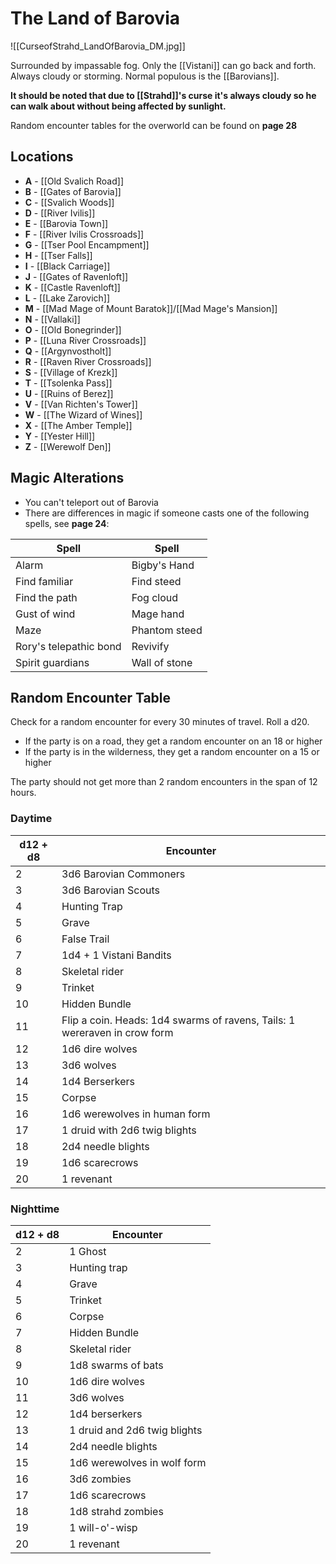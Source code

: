 # The Land of Barovia
![[CurseofStrahd_LandOfBarovia_DM.jpg]]

Surrounded by impassable fog. Only the [[Vistani]] can go back and forth. Always cloudy or storming. Normal populous is the [[Barovians]].

**It should be noted that due to [[Strahd]]'s curse it's always cloudy so he can walk about without being affected by sunlight.**

Random encounter tables for the overworld can be found on **page 28**

## Locations
* **A** - [[Old Svalich Road]]
* **B** - [[Gates of Barovia]]
* **C** - [[Svalich Woods]]
* **D** - [[River Ivilis]]
* **E** - [[Barovia Town]]
* **F** - [[River Ivilis Crossroads]]
* **G** - [[Tser Pool Encampment]]
* **H** - [[Tser Falls]]
* **I** - [[Black Carriage]]
* **J** - [[Gates of Ravenloft]]
* **K** - [[Castle Ravenloft]]
* **L** - [[Lake Zarovich]]
* **M** - [[Mad Mage of Mount Baratok]]/[[Mad Mage's Mansion]]
* **N** - [[Vallaki]]
* **O** - [[Old Bonegrinder]]
* **P** - [[Luna River Crossroads]]
* **Q** - [[Argynvostholt]]
* **R** - [[Raven River Crossroads]]
* **S** - [[Village of Krezk]]
* **T** - [[Tsolenka Pass]]
* **U** - [[Ruins of Berez]]
* **V** - [[Van Richten's Tower]]
* **W** - [[The Wizard of Wines]]
* **X** - [[The Amber Temple]]
* **Y** - [[Yester Hill]]
* **Z** - [[Werewolf Den]]

## Magic Alterations
* You can't teleport out of Barovia
* There are differences in magic if someone casts one of the following spells, see **page 24**:

| Spell                  | Spell         |
| ---------------------- | ------------- |
| Alarm                  | Bigby's Hand  |
| Find familiar          | Find steed    |
| Find the path          | Fog cloud     |
| Gust of wind           | Mage hand     |
| Maze                   | Phantom steed |
| Rory's telepathic bond | Revivify      |
| Spirit guardians       | Wall of stone |

## Random Encounter Table

Check for a random encounter for every 30 minutes of travel. Roll a d20.
* If the party is on a road, they get a random encounter on an 18 or higher
* If the party is in the wilderness, they get a random encounter on a 15 or higher

The party should not get more than 2 random encounters in the span of 12 hours.

### Daytime
| d12 + d8 | Encounter                                                                 |
| -------- | ------------------------------------------------------------------------- |
| 2        | 3d6 Barovian Commoners                                                    |
| 3        | 3d6 Barovian Scouts                                                       |
| 4        | Hunting Trap                                                              |
| 5        | Grave                                                                     |
| 6        | False Trail                                                               |
| 7        | 1d4 + 1 Vistani Bandits                                                   |
| 8        | Skeletal rider                                                            |
| 9        | Trinket                                                                   |
| 10       | Hidden Bundle                                                             |
| 11       | Flip a coin. Heads: 1d4 swarms of ravens, Tails: 1 wereraven in crow form |
| 12       | 1d6 dire wolves                                                           |
| 13       | 3d6 wolves                                                                |
| 14       | 1d4 Berserkers                                                            |
| 15       | Corpse                                                                    |
| 16       | 1d6 werewolves in human form                                              |
| 17       | 1 druid with 2d6 twig blights                                             |
| 18       | 2d4 needle blights                                                        |
| 19       | 1d6 scarecrows                                                            |
| 20       | 1 revenant                                                                |

### Nighttime
| d12 + d8 | Encounter                    |
| -------- | ---------------------------- |
| 2        | 1 Ghost                      |
| 3        | Hunting trap                 |
| 4        | Grave                        |
| 5        | Trinket                      |
| 6        | Corpse                       |
| 7        | Hidden Bundle                |
| 8        | Skeletal rider               |
| 9        | 1d8 swarms of bats           |
| 10       | 1d6 dire wolves              |
| 11       | 3d6 wolves                   |
| 12       | 1d4 berserkers               |
| 13       | 1 druid and 2d6 twig blights |
| 14       | 2d4 needle blights           |
| 15       | 1d6 werewolves in wolf form  |
| 16       | 3d6 zombies                  |
| 17       | 1d6 scarecrows               |
| 18       | 1d8 strahd zombies           |
| 19       | 1 will-o'-wisp               |
| 20       | 1 revenant                   |
